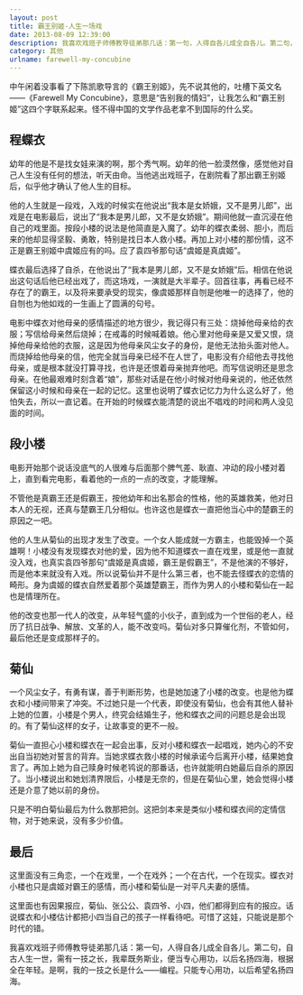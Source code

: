 ```yaml
---
layout: post
title: 霸王别姬-人生一场戏
date: 2013-08-09 12:39:00
description: 我喜欢戏班子师傅教导徒弟那几话：第一句，人得自各儿成全自各儿。第二句，自古人生一世，需有一技之长，我辈既务斯业，便当专心用功，以后名扬四海，根据全在年轻。是啊，我的一技之长是什么——编程。只能专心用功，以后希望名扬四海。
category: 其他
urlname: farewell-my-concubine
---
```


中午闲着没事看了下陈凯歌导言的《霸王别姬》，先不说其他的，吐槽下英文名——《Farewell My Concubine》，意思是“告别我的情妇”，让我怎么和“霸王别姬”这四个字联系起来。怪不得中国的文学作品老拿不到国际的什么奖。

## 程蝶衣
幼年的他是不是找女娃来演的啊，那个秀气啊。幼年的他一脸漠然像，感觉他对自己人生没有任何的想法，听天由命。当他逃出戏班子，在剧院看了那出霸王别姬后，似乎他才确认了他人生的目标。

他的人生就是一段戏，入戏的时候实在他说出“我本是女娇娥，又不是男儿郎”，出戏是在电影最后，说出了“我本是男儿郎，又不是女娇娥”。期间他就一直沉浸在他自己的戏里面。按段小楼的说法是他简直是入魔了。幼年的蝶衣柔弱、胆小，而后来的他却显得坚毅、勇敢，特别是找日本人救小楼。再加上对小楼的那份情，这不正是霸王别姬中虞姬应有的吗。应了袁四爷那句话“虞姬是真虞姬”。

蝶衣最后选择了自杀，在他说出了“我本是男儿郎，又不是女娇娥”后。相信在他说出这句话后他已经出戏了，而这场戏，一演就是大半辈子。回首往事，再看已经不存在了的霸王，以及将来要承受的现实，像虞姬那样自刎是他唯一的选择了，他的自刎也为他如戏的一生画上了圆满的句号。

电影中蝶衣对他母亲的感情描述的地方很少，我记得只有三处：烧掉他母亲给的衣服；写信给母亲然后烧掉；在戒毒的时候喊着娘。他心里对他母亲是又爱又恨，烧掉他母亲给他的衣服，这是因为他母亲风尘女子的身份，是他无法抬头面对他人。而烧掉给他母亲的信，他完全就当母亲已经不在人世了，电影没有介绍他去寻找他母亲，或是根本就没打算寻找，也许是还恨着母亲抛弃他吧。而写信说明还是思念母亲。在他最艰难时刻含着“娘”，那些对话是在他小时候对他母亲说的，他还依然保留这小时候和母亲在一起的记忆。这里也说明了蝶衣记忆力为什么这么好了，他怕失去，所以一直记着。在开始的时候蝶衣能清楚的说出不唱戏的时间和两人没见面的时间。

## 段小楼
电影开始那个说话没底气的人很难与后面那个脾气差、耿直、冲动的段小楼对着上，直到看完电影，看着他的一点的一点的改变，才能理解。

不管他是真霸王还是假霸王，按他幼年和出名那会的性格，他的英雄救美，他对日本人的无视，还真与楚霸王几分相似。也许这也是蝶衣一直把他当心中的楚霸王的原因之一吧。

他的人生从菊仙的出现才发生了改变。一个女人能成就一方霸主，也能毁掉一个英雄啊！小楼没有发现蝶衣对他的爱，因为他不知道蝶衣一直在戏里，或是他一直就没入戏，也真实袁四爷那句“虞姬是真虞姬，霸王是假霸王”，不是他演的不够好，而是他本来就没有入戏。所以说菊仙并不是什么第三者，也不能去怪蝶衣的恋情的畸形。身为虞姬的蝶衣自然爱着那个英雄楚霸王，而作为男人的小楼和菊仙在一起也是情理所在。

他的改变也那一代人的改变，从年轻气盛的小伙子，直到成为一个世俗的老人，经历了抗日战争、解放、文革的人，能不改变吗。菊仙对多只算催化剂，不管如何，最后他还是变成那样子的。

## 菊仙
一个风尘女子，有勇有谋，善于判断形势，也是她加速了小楼的改变。也是他为蝶衣和小楼间带来了冲突。不过她只是一个代表，即使没有菊仙，也会有其他人替补上她的位置，小楼是个男人，终究会结婚生子，他和蝶衣之间的问题总是会出现的。有了菊仙这样的女子，让故事变的更不一般。

菊仙一直担心小楼和蝶衣在一起会出事，反对小楼和蝶衣一起唱戏，她内心的不安出自当初她对誓言的背弃。当她求蝶衣救小楼的时候承诺今后离开小楼，结果她食言了。再加上她为自己赎身时候老鸨说的那番话，也许就能明白她最后自杀的原因了。当小楼说出和她划清界限后，小楼是无奈的，但是在菊仙心里，她会觉得小楼还是介意了她以前的身份。

只是不明白菊仙最后为什么救那把剑。这把剑本来是类似小楼和蝶衣间的定情信物，对于她来说，没有多少价值。

## 最后
这里面没有三角恋，一个在戏里，一个在戏外；一个在古代，一个在现实。蝶衣对小楼也只是虞姬对霸王的感情，而小楼和菊仙是一对平凡夫妻的感情。

这里面也有因果报应，菊仙、张公公、袁四爷、小四，他们都得到应有的报应。话说蝶衣和小楼估计都把小四当自己的孩子一样看待吧。可惜了这娃，只能说是那个时代的错。

我喜欢戏班子师傅教导徒弟那几话：第一句，人得自各儿成全自各儿。第二句，自古人生一世，需有一技之长，我辈既务斯业，便当专心用功，以后名扬四海，根据全在年轻。是啊，我的一技之长是什么——编程。只能专心用功，以后希望名扬四海。



